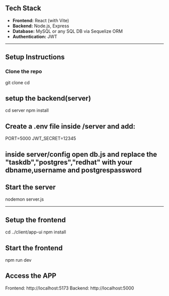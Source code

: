 ## Tech Stack

- **Frontend:** React (with Vite)
- **Backend:** Node.js, Express
- **Database:** MySQL or any SQL DB via Sequelize ORM
- **Authentication:** JWT

---

## Setup Instructions

### Clone the repo
git clone <your-repo-url>
cd <your-repo-folder>

## setup the backend(server)

cd server
npm install

## Create a .env file inside /server and add:
PORT=5000
JWT_SECRET=12345

## inside server/config open db.js and replace the "taskdb","postgres","redhat" with your dbname,username and postgrespassword

## Start the server
nodemon server.js

-----

## Setup the frontend

cd ../client/app-ui
npm install

## Start the frontend
npm run dev


## Access the APP

Frontend: http://localhost:5173
Backend: http://localhost:5000



